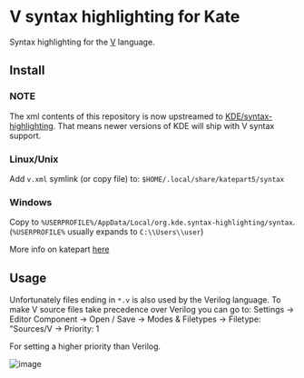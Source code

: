 # V syntax highlighting for Kate

Syntax highlighting for the [V](https://vlang.io/) language.

## Install

### NOTE
The xml contents of this repository is now upstreamed to [KDE/syntax-highlighting](https://github.com/KDE/syntax-highlighting/blob/master/data/syntax/v.xml).
That means newer versions of KDE will ship with V syntax support.

### Linux/Unix
Add `v.xml` symlink (or copy file) to:
`$HOME/.local/share/katepart5/syntax`

### Windows
Copy to `%USERPROFILE%/AppData/Local/org.kde.syntax-highlighting/syntax`. (`%USERPROFILE%` usually expands to `C:\\Users\\user`)

More info on katepart [here](https://docs.kde.org/stable5/en/applications/katepart/highlight.html)

## Usage
Unfortunately files ending in `*.v` is also used by the Verilog language. To make V source files take precedence over Verilog you can go to:
Settings -> Editor Component -> Open / Save -> Modes & Filetypes -> Filetype: "Sources/V -> Priority: 1

For setting a higher priority than Verilog.

![image](https://user-images.githubusercontent.com/768942/68543032-6a421880-03b2-11ea-80cd-8284fa0f030b.png)
